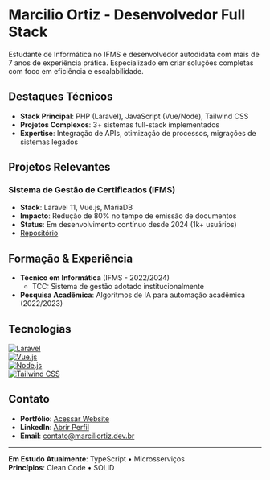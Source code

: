 # Marcilio Ortiz - Desenvolvedor Full Stack

Estudante de Informática no IFMS e desenvolvedor autodidata com mais de 7 anos de experiência prática. Especializado em criar soluções completas com foco em eficiência e escalabilidade.

## Destaques Técnicos

- **Stack Principal**: PHP (Laravel), JavaScript (Vue/Node), Tailwind CSS  
- **Projetos Complexos**: 3+ sistemas full-stack implementados  
- **Expertise**: Integração de APIs, otimização de processos, migrações de sistemas legados  

## Projetos Relevantes

### Sistema de Gestão de Certificados (IFMS)
- **Stack**: Laravel 11, Vue.js, MariaDB  
- **Impacto**: Redução de 80% no tempo de emissão de documentos  
- **Status**: Em desenvolvimento contínuo desde 2024 (1k+ usuários)  
- [Repositório](https://github.com/KriawqZero/IFMS-Sistema_CargaHoraria)  

## Formação & Experiência

- **Técnico em Informática** (IFMS - 2022/2024)  
  - TCC: Sistema de gestão adotado institucionalmente  
- **Pesquisa Acadêmica**: Algoritmos de IA para automação acadêmica (2022/2023)

## Tecnologias

[![Laravel](https://img.shields.io/badge/Laravel-FF2D20?logo=laravel&logoColor=white)](#)  
[![Vue.js](https://img.shields.io/badge/Vue.js-4FC08D?logo=vuedotjs&logoColor=white)](#)  
[![Node.js](https://img.shields.io/badge/Node.js-339933?logo=nodedotjs&logoColor=white)](#)  
[![Tailwind CSS](https://img.shields.io/badge/Tailwind_CSS-06B6D4?logo=tailwind-css)](#)

## Contato

- **Portfólio**: [Acessar Website](https://marciliortiz.dev.br)  
- **LinkedIn**: [Abrir Perfil](https://linkedin.com/in/marcilio-ortiz/)  
- **Email**: contato@marciliortiz.dev.br  

---

**Em Estudo Atualmente**: TypeScript • Microsserviços  
**Princípios**: Clean Code • SOLID
